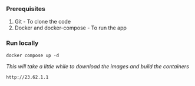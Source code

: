 ### Prerequisites
1. Git - To clone the code
2. Docker and docker-compose - To run the app

### Run locally
```
docker compose up -d
```
_This will take a little while to download the images and build the containers_
```
http://23.62.1.1
```
